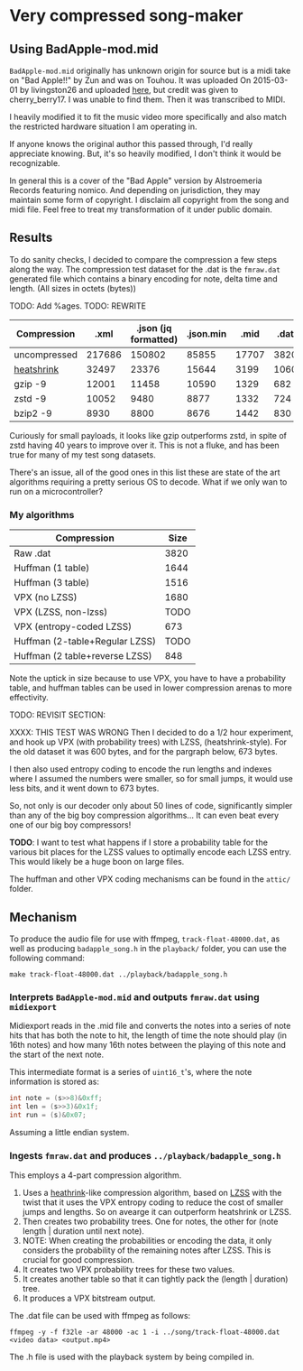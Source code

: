 # Very compressed song-maker

## Using BadApple-mod.mid

`BadApple-mod.mid` originally has unknown origin for source but is a midi take on "Bad Apple!!" by Zun and was on Touhou. It was uploaded On 2015-03-01 by livingston26 and uploaded [here](https://musescore.com/user/1467236/scores/678091), but credit was given to cherry_berry17.  I was unable to find them.  Then it was transcribed to MIDI.

I heavily modified it to fit the music video more specifically and also match the restricted hardware situation I am operating in.

If anyone knows the original author this passed through, I'd really appreciate knowing. But, it's so heavily modified, I don't think it would be recognizable.

In general this is a cover of the "Bad Apple" version by Alstroemeria Records featuring nomico.  And depending on jurisdiction, they may maintain some form of copyright.  I disclaim all copyright from the song and midi file.  Feel free to treat my transformation of it under public domain.

## Results

To do sanity checks, I decided to compare the compression a few steps along the way.  The compression test dataset for the .dat is the `fmraw.dat` generated file which contains a binary encoding for note, delta time and length.  (All sizes in octets (bytes))

TODO: Add %ages. TODO: REWRITE

| Compression | .xml | .json (jq formatted) | .json.min | .mid | .dat | 
| -- | -- | -- | -- | -- | -- |
| uncompressed | 217686 | 150802 | 85855 | 17707 | 3820 |
| [heatshrink](https://github.com/atomicobject/heatshrink) | 32497 | 23376 | 15644 | 3199 | 1060 |
| gzip -9      | 12001 | 11458 | 10590 | 1329 | 682 |
| zstd -9      | 10052 | 9480 | 8877 | 1332 | 724 |
| bzip2 -9     | 8930 | 8800 | 8676 | 1442 | 830 |

Curiously for small payloads, it looks like gzip outperforms zstd, in spite of zstd having 40 years to improve over it. This is not a fluke, and has been true for many of my test song datasets.

There's an issue, all of the good ones in this list these are state of the art algorithms requiring a pretty serious OS to decode.  What if we only wan to run on a microcontroller?

### My algorithms

| Compression | Size |
| -- | -- |
| Raw .dat | 3820 |
| Huffman (1 table) | 1644 |
| Huffman (3 table) | 1516 |
| VPX (no LZSS) | 1680 |
| VPX (LZSS, non-lzss) | TODO |
| VPX (entropy-coded LZSS) | 673 |
| Huffman (2-table+Regular LZSS) | TODO |
| Huffman (2 table+reverse LZSS) | 848 |

Note the uptick in size because to use VPX, you have to have a probability table, and huffman tables can be used in lower compression arenas to more effectivity. 

TODO: REVISIT SECTION:

XXXX: THIS TEST WAS WRONG Then I decided to do a 1/2 hour experiment, and hook up VPX (with probability trees) with LZSS, (heatshrink-style).  For the old dataset it was 600 bytes, and for the pargraph below, 673 bytes.

I then also used entropy coding to encode the run lengths and indexes where I assumed the numbers were smaller, so for small jumps, it would use less bits, and it went down to 673 bytes.

So, not only is our decoder only about 50 lines of code, significantly simpler than any of the big boy compression algorithms... It can even beat every one of our big boy compressors!

**TODO**: I want to test what happens if I store a probability table for the various bit places for the LZSS values to optimally encode each LZSS entry.  This would likely be a huge boon on large files.

The huffman and other VPX coding mechanisms can be found in the `attic/` folder.

## Mechanism

To produce the audio file for use with ffmpeg, `track-float-48000.dat`, as well as producing `badapple_song.h` in the `playback/` folder, you can use the following command:

```
make track-float-48000.dat ../playback/badapple_song.h
```

### Interprets `BadApple-mod.mid` and outputs `fmraw.dat` using `midiexport`

Midiexport reads in the .mid file and converts the notes into a series of note hits that has both the note to hit, the length of time the note should play (in 16th notes) and how many 16th notes between the playing of this note and the start of the next note.

This intermediate format is a series of `uint16_t`'s, where the note information is stored as:

```c
int note = (s>>8)&0xff;
int len = (s>>3)&0x1f;
int run = (s)&0x07;
```

Assuming a little endian system.

### Ingests `fmraw.dat` and produces `../playback/badapple_song.h`

This employs a 4-part compression algorithm.

1. Uses a [heathrink](https://github.com/atomicobject/heatshrink)-like compression algorithm, based on [LZSS](https://en.wikipedia.org/wiki/Lempel%E2%80%93Ziv%E2%80%93Storer%E2%80%93Szymanski) with the twist that it uses the VPX entropy coding to reduce the cost of smaller jumps and lengths.  So on avearge it can outperform heatshrink or LZSS.
2. Then creates two probability trees.  One for notes, the other for (note length | duration until next note).
3. NOTE: When creating the probabilities or encoding the data, it only considers the probability of the remaining notes after LZSS.  This is crucial for good compression.
4. It creates two VPX probability trees for these two values.
5. It creates another table so that it can tightly pack the (length | duration) tree.
6. It produces a VPX bitstream output.

The .dat file can be used with ffmpeg as follows:

```
ffmpeg -y -f f32le -ar 48000 -ac 1 -i ../song/track-float-48000.dat <video data> <output.mp4>
```

The .h file is used with the playback system by being compiled in.




